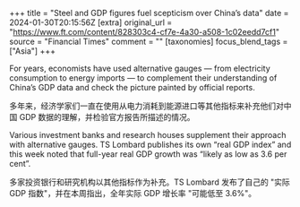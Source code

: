 +++
title = "Steel and GDP figures fuel scepticism over China’s data"
date = 2024-01-30T20:15:56Z
[extra]
original_url = "https://www.ft.com/content/828303c4-cf7e-4a30-a508-1c02eedd7cf1"
source = "Financial Times"
comment = ""
[taxonomies]
focus_blend_tags = ["Asia"]
+++

For years, economists have used alternative gauges — from electricity consumption to energy imports — to complement their understanding of China’s GDP data and check the picture painted by official reports.

多年来，经济学家们一直在使用从电力消耗到能源进口等其他指标来补充他们对中国 GDP 数据的理解，并检验官方报告所描述的情况。

Various investment banks and research houses supplement their approach with alternative gauges. TS Lombard publishes its own “real GDP index” and this week noted that full-year real GDP growth was “likely as low as 3.6 per cent”.

多家投资银行和研究机构以其他指标作为补充。TS Lombard 发布了自己的 "实际 GDP 指数"，并在本周指出，全年实际 GDP 增长率 "可能低至 3.6%"。

